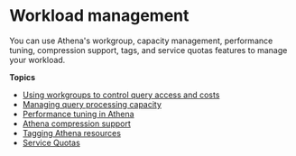 # Workload management<a name="workload-management"></a>

You can use Athena's workgroup, capacity management, performance tuning, compression support, tags, and service quotas features to manage your workload\.

**Topics**
+ [Using workgroups to control query access and costs](manage-queries-control-costs-with-workgroups.md)
+ [Managing query processing capacity](capacity-management.md)
+ [Performance tuning in Athena](performance-tuning.md)
+ [Athena compression support](compression-formats.md)
+ [Tagging Athena resources](tags.md)
+ [Service Quotas](service-limits.md)
